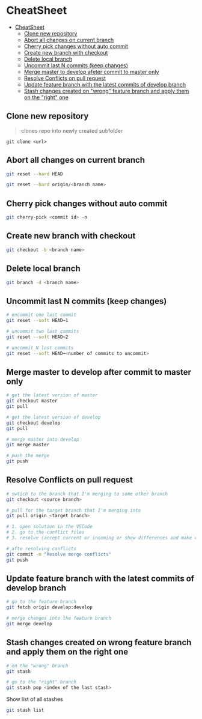 # CheatSheet

- [CheatSheet](#cheatsheet)
  - [Clone new repository](#clone-new-repository)
  - [Abort all changes on current branch](#abort-all-changes-on-current-branch)
  - [Cherry pick changes without auto commit](#cherry-pick-changes-without-auto-commit)
  - [Create new branch with checkout](#create-new-branch-with-checkout)
  - [Delete local branch](#delete-local-branch)
  - [Uncommit last N commits (keep changes)](#uncommit-last-n-commits-keep-changes)
  - [Merge master to develop afeter commit to master only](#merge-master-to-develop-after-commit-to-master-only)
  - [Resolve Conflicts on pull request](#resolve-conflicts-on-pull-request)
  - [Update feature branch with the latest commits of develop branch](#update-feature-branch-with-the-latest-commits-of-develop-branch)
  - [Stash changes created on "wrong" feature branch and apply them on the "right" one](#stash-changes-created-on-wrong-feature-branch-and-apply-them-on-the-right-one)

## Clone new repository

> clones repo into newly created subfolder

```
git clone <url>
```

## Abort all changes on current branch

```bash
git reset --hard HEAD
```

```bash
git reset --hard origin/<branch name>
```

## Cherry pick changes without auto commit

```bash
git cherry-pick <commit id> -n
```

## Create new branch with checkout

```bash
git checkout -b <branch name>
```

## Delete local branch

```bash
git branch -d <branch name>
```

## Uncommit last N commits (keep changes)

```bash
# uncommit one last commit
git reset --soft HEAD~1

# uncommit two last commits
git reset --soft HEAD~2

# uncommit N last commits
git reset --soft HEAD~<number of commits to uncommit>
```

## Merge master to develop after commit to master only

```bash
# get the latest version of master
git checkout master
git pull

# get the latest version of develop
git checkout develop
git pull

# merge master into develop
git merge master

# push the merge
git push
```

## Resolve Conflicts on pull request

```bash
# swtich to the branch that I'm merging to some other branch
git checkout <source branch>

# pull for the target branch that I'm merging into
git pull origin <target branch>

# 1. open solution in the VSCode
# 2. go to the conflict files
# 3. resolve (accept current or incoming or show differences and make changes manualy)

# afte resolving conflicts
git commit -m "Resolve merge conflicts"
git push
```

## Update feature branch with the latest commits of develop branch

```bash
# go to the feature branch
git fetch origin develop:develop

# merge changes into the feature branch
git merge develop
```

## Stash changes created on wrong feature branch and apply them on the right one

```bash
# on the "wrong" branch
git stash

# go to the "right" branch
git stash pop <index of the last stash>
```

Show list of all stashes

```bash
git stash list
```
